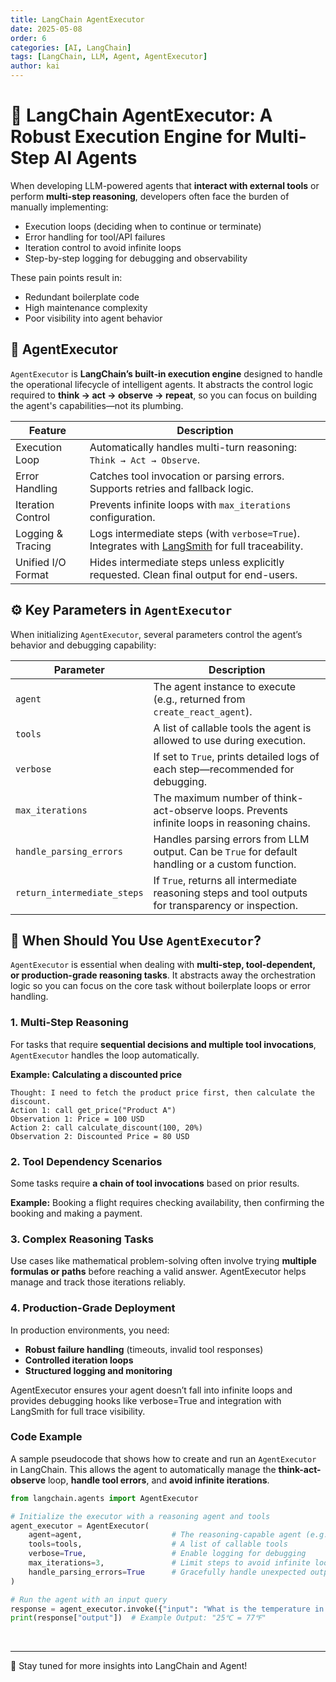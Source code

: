 ```yaml
---
title: LangChain AgentExecutor
date: 2025-05-08
order: 6
categories: [AI, LangChain]
tags: [LangChain, LLM, Agent, AgentExecutor]
author: kai
---
```


# 🚀 LangChain AgentExecutor: A Robust Execution Engine for Multi-Step AI Agents

When developing LLM-powered agents that **interact with external tools** or perform **multi-step reasoning**, developers often face the burden of manually implementing:

- Execution loops (deciding when to continue or terminate)
- Error handling for tool/API failures
- Iteration control to avoid infinite loops
- Step-by-step logging for debugging and observability

These pain points result in:

- Redundant boilerplate code  
- High maintenance complexity  
- Poor visibility into agent behavior  


## 🤖 AgentExecutor
`AgentExecutor` is **LangChain’s built-in execution engine** designed to handle the operational lifecycle of intelligent agents. It abstracts the control logic required to **think → act → observe → repeat**, so you can focus on building the agent's capabilities—not its plumbing.

| Feature              | Description                                                                 |
|----------------------|-----------------------------------------------------------------------------|
| Execution Loop     | Automatically handles multi-turn reasoning: `Think → Act → Observe`.        |
| Error Handling     | Catches tool invocation or parsing errors. Supports retries and fallback logic. |
| Iteration Control  | Prevents infinite loops with `max_iterations` configuration.                |
| Logging & Tracing  | Logs intermediate steps (with `verbose=True`). Integrates with [LangSmith](https://smith.langchain.com) for full traceability. |
| Unified I/O Format | Hides intermediate steps unless explicitly requested. Clean final output for end-users. |


## ⚙️ Key Parameters in `AgentExecutor`

When initializing `AgentExecutor`, several parameters control the agent’s behavior and debugging capability:

| Parameter                 | Description                                                                                   |
|---------------------------|-----------------------------------------------------------------------------------------------|
| `agent`                  | The agent instance to execute (e.g., returned from `create_react_agent`).                     |
| `tools`                  | A list of callable tools the agent is allowed to use during execution.                        |
| `verbose`                | If set to `True`, prints detailed logs of each step—recommended for debugging.                |
| `max_iterations`         | The maximum number of think-act-observe loops. Prevents infinite loops in reasoning chains.   |
| `handle_parsing_errors`  | Handles parsing errors from LLM output. Can be `True` for default handling or a custom function. |
| `return_intermediate_steps` | If `True`, returns all intermediate reasoning steps and tool outputs for transparency or inspection. |


## 🧠 When Should You Use `AgentExecutor`?
`AgentExecutor` is essential when dealing with **multi-step, tool-dependent, or production-grade reasoning tasks**. It abstracts away the orchestration logic so you can focus on the core task without boilerplate loops or error handling.


### 1. Multi-Step Reasoning
For tasks that require **sequential decisions and multiple tool invocations**, `AgentExecutor` handles the loop automatically.

**Example: Calculating a discounted price**

```text
Thought: I need to fetch the product price first, then calculate the discount.
Action 1: call get_price("Product A")
Observation 1: Price = 100 USD
Action 2: call calculate_discount(100, 20%)
Observation 2: Discounted Price = 80 USD
```

### 2. Tool Dependency Scenarios
Some tasks require **a chain of tool invocations** based on prior results.

**Example:** Booking a flight requires checking availability, then confirming the booking and making a payment.


### 3. Complex Reasoning Tasks
Use cases like mathematical problem-solving often involve trying **multiple formulas or paths** before reaching a valid answer. AgentExecutor helps manage and track those iterations reliably.


### 4. Production-Grade Deployment
In production environments, you need:
- **Robust failure handling** (timeouts, invalid tool responses)
- **Controlled iteration loops**
- **Structured logging and monitoring**

AgentExecutor ensures your agent doesn’t fall into infinite loops and provides debugging hooks like verbose=True and integration with LangSmith for full trace visibility.


### Code Example
A sample pseudocode that shows how to create and run an `AgentExecutor` in LangChain. This allows the agent to automatically manage the **think-act-observe** loop, **handle tool errors**, and **avoid infinite iterations**.

```python
from langchain.agents import AgentExecutor

# Initialize the executor with a reasoning agent and tools
agent_executor = AgentExecutor(
    agent=agent,                    # The reasoning-capable agent (e.g., ReAct)
    tools=tools,                    # A list of callable tools
    verbose=True,                   # Enable logging for debugging
    max_iterations=3,               # Limit steps to avoid infinite loops
    handle_parsing_errors=True      # Gracefully handle unexpected output
)

# Run the agent with an input query
response = agent_executor.invoke({"input": "What is the temperature in New York in Fahrenheit?"})
print(response["output"])  # Example Output: "25℃ = 77℉"
```






<br>




---

🚀 Stay tuned for more insights into LangChain and Agent!



